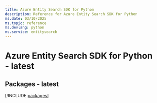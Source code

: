 ```yaml
---
title: Azure Entity Search SDK for Python
description: Reference for Azure Entity Search SDK for Python
ms.date: 03/10/2025
ms.topic: reference
ms.devlang: python
ms.service: entitysearch
---
```

# Azure Entity Search SDK for Python - latest
## Packages - latest
[!INCLUDE [packages](entity-search-index.md)]